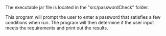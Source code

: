 The executable jar file is located in the "src/passwordCheck" folder.

This program will prompt the user to enter a password that satisfies a few conditions when run. The program will then determine if the user input meets the requirements and print out the results.
